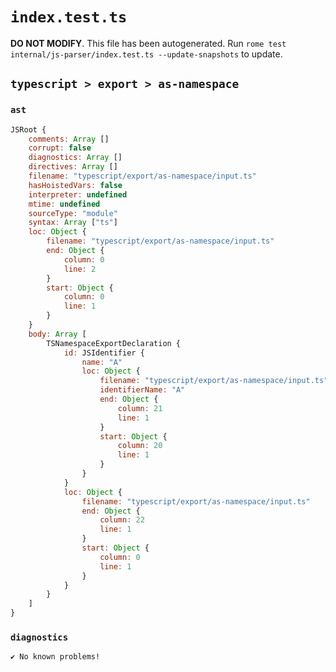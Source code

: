 # `index.test.ts`

**DO NOT MODIFY**. This file has been autogenerated. Run `rome test internal/js-parser/index.test.ts --update-snapshots` to update.

## `typescript > export > as-namespace`

### `ast`

```javascript
JSRoot {
	comments: Array []
	corrupt: false
	diagnostics: Array []
	directives: Array []
	filename: "typescript/export/as-namespace/input.ts"
	hasHoistedVars: false
	interpreter: undefined
	mtime: undefined
	sourceType: "module"
	syntax: Array ["ts"]
	loc: Object {
		filename: "typescript/export/as-namespace/input.ts"
		end: Object {
			column: 0
			line: 2
		}
		start: Object {
			column: 0
			line: 1
		}
	}
	body: Array [
		TSNamespaceExportDeclaration {
			id: JSIdentifier {
				name: "A"
				loc: Object {
					filename: "typescript/export/as-namespace/input.ts"
					identifierName: "A"
					end: Object {
						column: 21
						line: 1
					}
					start: Object {
						column: 20
						line: 1
					}
				}
			}
			loc: Object {
				filename: "typescript/export/as-namespace/input.ts"
				end: Object {
					column: 22
					line: 1
				}
				start: Object {
					column: 0
					line: 1
				}
			}
		}
	]
}
```

### `diagnostics`

```
✔ No known problems!

```
